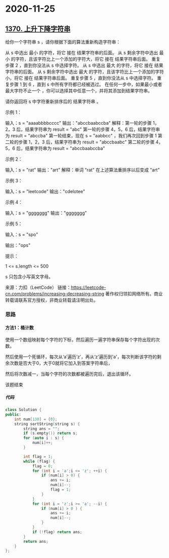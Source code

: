 # 2020-11-25

## [1370. 上升下降字符串](https://leetcode-cn.com/problems/increasing-decreasing-string/)

给你一个字符串 s ，请你根据下面的算法重新构造字符串：

从 s 中选出 最小 的字符，将它 接在 结果字符串的后面。
从 s 剩余字符中选出 最小 的字符，且该字符比上一个添加的字符大，将它 接在 结果字符串后面。
重复步骤 2 ，直到你没法从 s 中选择字符。
从 s 中选出 最大 的字符，将它 接在 结果字符串的后面。
从 s 剩余字符中选出 最大 的字符，且该字符比上一个添加的字符小，将它 接在 结果字符串后面。
重复步骤 5 ，直到你没法从 s 中选择字符。
重复步骤 1 到 6 ，直到 s 中所有字符都已经被选过。
在任何一步中，如果最小或者最大字符不止一个 ，你可以选择其中任意一个，并将其添加到结果字符串。

请你返回将 s 中字符重新排序后的 结果字符串 。

 

示例 1：

输入：s = "aaaabbbbcccc"
输出："abccbaabccba"
解释：第一轮的步骤 1，2，3 后，结果字符串为 result = "abc"
第一轮的步骤 4，5，6 后，结果字符串为 result = "abccba"
第一轮结束，现在 s = "aabbcc" ，我们再次回到步骤 1
第二轮的步骤 1，2，3 后，结果字符串为 result = "abccbaabc"
第二轮的步骤 4，5，6 后，结果字符串为 result = "abccbaabccba"

示例 2：

输入：s = "rat"
输出："art"
解释：单词 "rat" 在上述算法重排序以后变成 "art"

示例 3：

输入：s = "leetcode"
输出："cdelotee"

示例 4：

输入：s = "ggggggg"
输出："ggggggg"

示例 5：

输入：s = "spo"

输出："ops"

提示：

1 <= s.length <= 500

s 只包含小写英文字母。

来源：力扣（LeetCode）
链接：https://leetcode-cn.com/problems/increasing-decreasing-string
著作权归领扣网络所有。商业转载请联系官方授权，非商业转载请注明出处。



### 思路

#### 方法1：桶计数

使用一个数组映射每个字符的下标，然后遍历一遍字符串保存每个字符出现的次数。

然后使用一个死循环，每次从‘a’遍历‘z’，再从‘z’遍历到’a'，每次判断该字符的剩余次数是否大于0，大于0就将它加入到答案字符串后，

然后将次数减一，当每个字符的次数都被遍历完后，退出该循环。

该题结束



##### 代码

```cpp
class Solution {
public:
    int num[130] = {0};
    string sortString(string s) {
        string ans = "";
        if (s.empty()) return s;
        for (auto i : s) {
            num[i]++;
        }

        int flag = 1;
        while (flag) {
            flag = 0;
            for (int i = 'a';i <= 'z'; ++i) {
                if (num[i] > 0) {
                    ans += i;
                    num[i]--;
                    flag = 1;
                }
            }
            for (int i = 'z';i >= 'a'; --i) {
                if (num[i] > 0 ) {
                    ans += i;
                    num[i]--;
                }
            }
            if (!flag) return ans;
        }
        return ans;
    }
};
```



